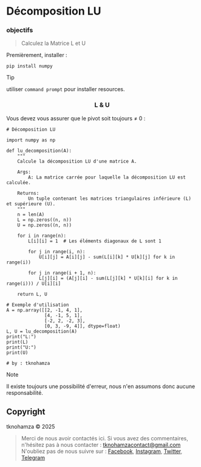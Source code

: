 # Décomposition LU

### <a name="objectifs"></a> objectifs


> Calculez la Matrice L et U


Premièrement, installer :


```shell
pip install numpy
```


> [!TIP]
> utiliser `command prompt` pour installer resources.


</p>
<h3 align="center">L & U</h3>
<p align="center">
</p>

Vous devez vous assurer que le pivot soit toujours ≠ 0 :

```shell
# Décomposition LU

import numpy as np

def lu_decomposition(A):
    """
    Calcule la décomposition LU d'une matrice A.

    Args:
        A: La matrice carrée pour laquelle la décomposition LU est calculée.

    Returns:
        Un tuple contenant les matrices triangulaires inférieure (L) et supérieure (U).
    """
    n = len(A)
    L = np.zeros((n, n))
    U = np.zeros((n, n))

    for i in range(n):
        L[i][i] = 1  # Les éléments diagonaux de L sont 1

        for j in range(i, n):
            U[i][j] = A[i][j] - sum(L[i][k] * U[k][j] for k in range(i))

        for j in range(i + 1, n):
            L[j][i] = (A[j][i] - sum(L[j][k] * U[k][i] for k in range(i))) / U[i][i]

    return L, U

# Exemple d'utilisation
A = np.array([[2, -1, 4, 1],
              [4, -1, 5, 1],
              [-2, 2, -2, 3],
              [0, 3, -9, 4]], dtype=float)
L, U = lu_decomposition(A)
print("L:")
print(L)
print("U:")
print(U)

# by : tknohamza
```

> [!NOTE]
> Il existe toujours une possibilité d'erreur, nous n'en assumons donc aucune responsabilité.

## <a name="Copyright"></a> Copyright
tknohamza © 2025

> Merci de nous avoir contactés ici. Si vous avez des commentaires, n'hésitez pas à nous contacter :
tknohamzacontact@gmail.com
N'oubliez pas de nous suivre sur :
<a href="https://facebook.com/tknohamza">Facebook</a>, <a href="https://instagram.com/r/tknohamza">Instagram</a>, <a href="https://twitter.com/tknohamza">Twitter</a>, <a href="https://t.me/tknohamzachannel">Telegram</a>
